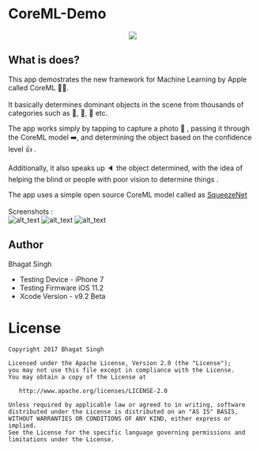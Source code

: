 # CoreML-Demo
<p align="center">
<img src="https://user-images.githubusercontent.com/14857735/33497015-696fd346-d6f2-11e7-92f3-3e917ebce8a7.png">
</p>

## What is does?
This app demostrates the new framework for Machine Learning by Apple called CoreML  💪🏻. 
<br><br>
It basically determines dominant objects in the scene from thousands of categories such as  :man:,  :deciduous_tree:,  :red_car: etc.<br>

The app works simply by tapping to capture a photo  :european_castle: , passing it through the CoreML model  :arrow_right:, and determining the object based on the confidence level  :thumbsup: .<br>

Additionally, it also speaks up  :speaker: the object determined, with the idea of helping the blind or people with poor vision to determine things .<br>

The app uses a simple open source CoreML model called as [SqueezeNet](https://github.com/DeepScale/SqueezeNet)
<br><br>
Screenshots : <br>
![alt_text](https://user-images.githubusercontent.com/14857735/33497005-620c136c-d6f2-11e7-9b8c-1be907899b5e.PNG)
![alt_text](https://user-images.githubusercontent.com/14857735/33497004-612665ec-d6f2-11e7-88d2-091d0c848780.PNG)
![alt_text](https://user-images.githubusercontent.com/14857735/33497003-5fe2e034-d6f2-11e7-86c5-0b5f8be26504.PNG)
<br>

## Author
Bhagat Singh <br>
<ul>
<li>Testing Device - iPhone 7 </li>
<li>Testing Firmware iOS 11.2 </li>
<li>Xcode Version - v9.2 Beta </li>
</ul>

License
=======

    Copyright 2017 Bhagat Singh

    Licensed under the Apache License, Version 2.0 (the "License");
    you may not use this file except in compliance with the License.
    You may obtain a copy of the License at

       http://www.apache.org/licenses/LICENSE-2.0

    Unless required by applicable law or agreed to in writing, software
    distributed under the License is distributed on an "AS IS" BASIS,
    WITHOUT WARRANTIES OR CONDITIONS OF ANY KIND, either express or implied.
    See the License for the specific language governing permissions and
    limitations under the License.

